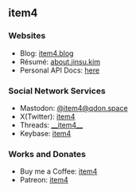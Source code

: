 ## item4

### Websites
* Blog: [item4.blog](https://item4.blog/)
* Résumé: [about.jinsu.kim](https://about.jinsu.kim/resume/)
* Personal API Docs: [here](https://item4.net/api/docs/)

### Social Network Services
* Mastodon: [@item4@qdon.space](https://qdon.space/@item4/)
* X(Twitter): [item4](https://twitter.com/item4)
* Threads: [\_\_item4\_\_](https://www.threads.net/@__item4__)
* Keybase: [item4](https://keybase.io/item4)

### Works and Donates
* Buy me a Coffee: [item4](https://www.buymeacoffee.com/item4/)
* Patreon: [item4](https://www.patreon.com/item4/)

